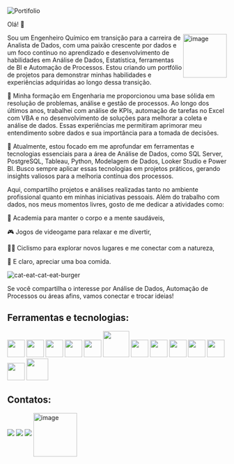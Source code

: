 ![Portifolio](https://github.com/user-attachments/assets/df496383-55e5-4fb8-a691-6640d3301054)

Olá! 👋


<img align="right" src="https://github.com/user-attachments/assets/0fb0d6fe-e101-4555-a929-f4d1fda3c2ef" alt="image" width="100"/></div>
Sou um Engenheiro Químico em transição para a carreira de Analista de Dados, com uma paixão crescente por dados e um foco contínuo no aprendizado e desenvolvimento de habilidades em Análise de Dados, Estatística, ferramentas de BI e Automação de Processos. Estou criando um portfólio de projetos para demonstrar minhas habilidades e experiências adquiridas ao longo dessa transição.









🧠 Minha formação em Engenharia me proporcionou uma base sólida em resolução de problemas, análise e gestão de processos. Ao longo dos últimos anos, trabalhei com análise de KPIs, automação de tarefas no Excel com VBA e no desenvolvimento de soluções para melhorar a coleta e análise de dados. Essas experiências me permitiram aprimorar meu entendimento sobre dados e sua importância para a tomada de decisões.


🚀 Atualmente, estou focado em me aprofundar em ferramentas e tecnologias essenciais para a área de Análise de Dados, como SQL Server, PostgreSQL, Tableau, Python, Modelagem de Dados, Looker Studio e Power BI. Busco sempre aplicar essas tecnologias em projetos práticos, gerando insights valiosos para a melhoria contínua dos processos.

Aqui, compartilho projetos e análises realizadas tanto no ambiente profissional quanto em minhas iniciativas pessoais.
Além do trabalho com dados, nos meus momentos livres, gosto de me dedicar a atividades como:

💪 Academia para manter o corpo e a mente saudáveis,

🎮 Jogos de videogame para relaxar e me divertir,

🚴‍♂️ Ciclismo para explorar novos lugares e me conectar com a natureza,

🍔 E claro, apreciar uma boa comida.

![cat-eat-cat-eat-burger](https://github.com/user-attachments/assets/0ac468c7-52c6-4831-bbba-4a17992bc9e5)

Se você compartilha o interesse por Análise de Dados, Automação de Processos ou áreas afins, vamos conectar e trocar ideias!

## Ferramentas e tecnologias: 
<img src="https://img.icons8.com/?size=512&id=qYfwpsRXEcpc&format=png" height="40">  <img src="https://cdn.jsdelivr.net/gh/devicons/devicon@latest/icons/cplusplus/cplusplus-original.svg" width="40"/>  <img src="https://cdn.jsdelivr.net/gh/devicons/devicon@latest/icons/python/python-original.svg" width="40" />  <img src="https://cdn.jsdelivr.net/gh/devicons/devicon@latest/icons/visualbasic/visualbasic-original.svg" width="40"/> <img src="https://funnel.io/hubfs/Looker%20Studio%20png%20logo.png" width="40"> <img src="https://github.com/user-attachments/assets/4206ede5-5a3d-4442-93a7-268f0b415637" width="60"/> <img src="https://cdn.jsdelivr.net/gh/devicons/devicon@latest/icons/microsoftsqlserver/microsoftsqlserver-original.svg" height="40">
  <img src="https://cdn.jsdelivr.net/gh/devicons/devicon@latest/icons/canva/canva-original.svg" height="40">  <img src="https://cdn.jsdelivr.net/gh/devicons/devicon@latest/icons/postgresql/postgresql-original.svg" height="40">
    <img src="https://cdn.jsdelivr.net/gh/devicons/devicon@latest/icons/figma/figma-original.svg" height="40"> <img src="https://encrypted-tbn0.gstatic.com/images?q=tbn:ANd9GcQPrK-y05cfo5GM1Pg55QJLLirq54AByCaozg&s" height="40"> <img src="https://encrypted-tbn0.gstatic.com/images?q=tbn:ANd9GcSDA8o-B1aL6Mxg8qvIBfVdFj7g6HLpEEWZ4g&s" height="40"> <img src="https://cdn.bookingexperts.nl/uploads/app_store_application/logo/89/BigQuery.png" width="50"/>



          

                            
                              








## Contatos:
<a href="https://www.linkedin.com/in/rodrigogomesbertini" target="_blank"><img loading="lazy" src="https://img.shields.io/badge/-LinkedIn-%230077B5?style=for-the-badge&logo=linkedin&logoColor=white" target="_blank"></a>     </div>  <a href = "mailto:contato@rodrigo.gbertini"><img loading="lazy" src="https://img.shields.io/badge/Gmail-D14836?style=for-the-badge&logo=gmail&logoColor=white" target="_blank"></a> <a href="https://www.notion.so/Portf-lio-Rodrigo-aa7a637ce9094b988ffe9212cb8d4887" target="_blank"><img loading="lazy" src="https://img.shields.io/badge/Notion-000000.svg?style=for-the-badge&logo=Notion&logoColor=white" target="_blank"></a>   <img align="center" src="https://github.com/user-attachments/assets/cf8644cf-1002-47a8-9a34-f905ce266fb8" alt="image" width="100"/></div>

